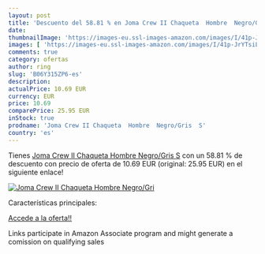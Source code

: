 ```yaml
---
layout: post
title: 'Descuento del 58.81 % en Joma Crew II Chaqueta  Hombre  Negro/Gri'
date: 
thumbnailImage: 'https://images-eu.ssl-images-amazon.com/images/I/41p-JrYTsiL._SL200_.jpg'
images: [ 'https://images-eu.ssl-images-amazon.com/images/I/41p-JrYTsiL._SL200_.jpg' ]
comments: true
category: ofertas
author: ring
slug: 'B06Y315ZP6-es'
description:
actualPrice: 10.69 EUR
currency: EUR
price: 10.69
comparePrice: 25.95 EUR
inStock: true
prodname: 'Joma Crew II Chaqueta  Hombre  Negro/Gris  S'
country: 'es'
---
```


Tienes [Joma Crew II Chaqueta  Hombre  Negro/Gris  S](https://www.amazon.es/dp/B06Y315ZP6/?tag=tolees-21) con un 58.81 % de descuento con precio de oferta de 10.69 EUR (original: 25.95 EUR) en el siguiente enlace!

[![Joma Crew II Chaqueta  Hombre  Negro/Gri](https://images-eu.ssl-images-amazon.com/images/I/41p-JrYTsiL._SL200_.jpg)](https://www.amazon.es/dp/B06Y315ZP6/?tag=tolees-21)

Características principales:


[Accede a la oferta!!](https://www.amazon.es/dp/B06Y315ZP6/?tag=tolees-21)

Links participate in Amazon Associate program and might generate a comission on qualifying sales


